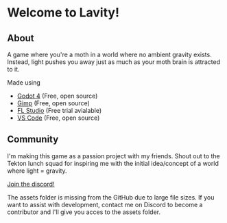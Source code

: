 # Welcome to Lavity!

## About

A game where you're a moth in a world where no ambient gravity exists. Instead, light pushes you away just as much as your moth brain is attracted to it.

Made using
- [Godot 4](https://godotengine.org/) (Free, open source)
- [Gimp](https://www.gimp.org/) (Free, open source)
- [FL Studio](https://www.image-line.com/) (Free trial avialable)
- [VS Code](https://code.visualstudio.com/) (Free, open source)


## Community

I'm making this game as a passion project with my friends. Shout out to the Tekton lunch squad for inspiring me with the initial idea/concept of a world where light = gravity.

[Join the discord!](https://discord.gg/6Z2DKJAw)

The assets folder is missing from the GitHub due to large file sizes. If you want to assist with development, contact me on Discord to become a contributor and I'll give you acces to the assets folder.